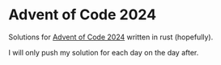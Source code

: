 # Advent of Code 2024

Solutions for [Advent of Code 2024](https://adventofcode.com/2024) written in rust (hopefully).

I will only push my solution for each day on the day after.
